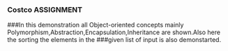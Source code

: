 ### Costco ASSIGNMENT
###In this demonstration all Object-oriented concepts mainly Polymorphism,Abstraction,Encapsulation,Inheritance are shown.Also here the sorting the elements in the 
###given list of input is also demonstarted.
